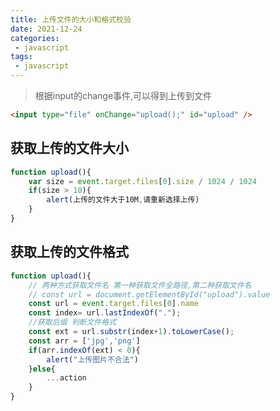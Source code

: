 ```yaml
---
title: 上传文件的大小和格式校验
date: 2021-12-24
categories:
 - javascript
tags:
 - javascript
---
```


>根据input的change事件,可以得到上传到文件

```html
<input type="file" onChange="upload();" id="upload" />
```

## 获取上传的文件大小
```javascript
function upload(){
    var size = event.target.files[0].size / 1024 / 1024
    if(size > 10){
        alert(上传的文件大于10M,请重新选择上传)
    }
}
```
## 获取上传的文件格式

```javascript
function upload(){
    // 两种方式获取文件名 第一种获取文件全路径,第二种获取文件名
    // const url = document.getElementById("upload").value
    const url = event.target.files[0].name
    const index= url.lastIndexOf(".");
    //获取后缀 判断文件格式
    const ext = url.substr(index+1).toLowerCase();
    const arr = ['jpg','png']
    if(arr.indexOf(ext) < 0){
        alert("上传图片不合法")
    }else{
    	...action
    }
}
```
<Valine/>
